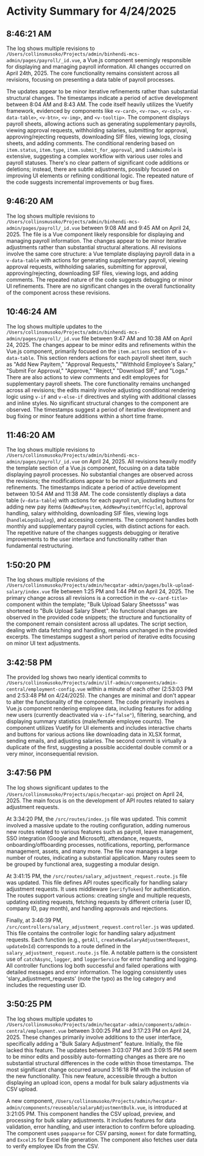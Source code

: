 # Activity Summary for 4/24/2025

## 8:46:21 AM
The log shows multiple revisions to `/Users/collinsmusoko/Projects/admin/binhendi-mcs-admin/pages/payroll/_id.vue`, a Vue.js component seemingly responsible for displaying and managing payroll information.  All changes occurred on April 24th, 2025.  The core functionality remains consistent across all revisions, focusing on presenting a data table of payroll processes.

The updates appear to be minor iterative refinements rather than substantial structural changes.  The timestamps indicate a period of active development between 8:04 AM and 8:43 AM.  The code itself heavily utilizes the Vuetify framework, evidenced by components like `<v-card>`, `<v-row>`, `<v-col>`, `<v-data-table>`, `<v-btn>`, `<v-img>`, and `<v-tooltip>`.  The component displays payroll sheets, allowing actions such as generating supplementary payrolls,  viewing approval requests, withholding salaries, submitting for approval, approving/rejecting requests, downloading SIF files, viewing logs, closing sheets, and adding comments.  The conditional rendering based on `item.status`, `item.type`, `item.submit_for_approval`, and `isAdminRole` is extensive, suggesting a complex workflow with various user roles and payroll statuses.  There's no clear pattern of significant code additions or deletions; instead, there are subtle adjustments, possibly focused on improving UI elements or refining conditional logic.  The repeated nature of the code suggests incremental improvements or bug fixes.


## 9:46:20 AM
The log shows multiple revisions to `/Users/collinsmusoko/Projects/admin/binhendi-mcs-admin/pages/payroll/_id.vue` between 9:08 AM and 9:45 AM on April 24, 2025.  The file is a Vue component likely responsible for displaying and managing payroll information.  The changes appear to be minor iterative adjustments rather than substantial structural alterations.  All revisions involve the same core structure: a Vue template displaying payroll data in a `v-data-table`  with actions for generating supplementary payroll, viewing approval requests, withholding salaries, submitting for approval, approving/rejecting, downloading SIF files, viewing logs, and adding comments.  The repeated nature of the code suggests debugging or minor UI refinements.  There are no significant changes in the overall functionality of the component across these revisions.


## 10:46:24 AM
The log shows multiple updates to the `/Users/collinsmusoko/Projects/admin/binhendi-mcs-admin/pages/payroll/_id.vue` file between 9:47 AM and 10:38 AM on April 24, 2025.  The changes appear to be minor edits and refinements within the Vue.js component, primarily focused on the `item.actions` section of a `v-data-table`.  This section renders actions for each payroll sheet item, such as "Add New Payitem," "Approval Requests," "Withhold Employee's Salary," "Submit For Approval," "Approve," "Reject," "Download SIF," and "Logs."  There are also actions to view comments and edit employees for supplementary payroll sheets. The core functionality remains unchanged across all revisions; the edits mainly involve adjusting conditional rendering logic using `v-if` and `v-else-if` directives and styling with additional classes and inline styles.  No significant structural changes to the component are observed. The timestamps suggest a period of iterative development and bug fixing or minor feature additions within a short time frame.


## 11:46:20 AM
The log shows multiple revisions to `/Users/collinsmusoko/Projects/admin/binhendi-mcs-admin/pages/payroll/_id.vue` on April 24, 2025.  All revisions heavily modify the template section of a Vue.js component, focusing on a data table displaying payroll processes.  No substantial changes are observed across the revisions; the modifications appear to be minor adjustments and refinements.  The timestamps indicate a period of active development between 10:54 AM and 11:38 AM. The code consistently displays a data table (`v-data-table`) with actions for each payroll run, including buttons for adding new pay items (`AddNewPayitem`, `AddNewPayitemOffCycle`), approval handling, salary withholding, downloading SIF files, viewing logs (`handleLogsDialog`), and accessing comments.  The component handles both monthly and supplementary payroll cycles, with distinct actions for each.  The repetitive nature of the changes suggests debugging or iterative improvements to the user interface and functionality rather than fundamental restructuring.


## 1:50:20 PM
The log shows multiple revisions of the `/Users/collinsmusoko/Projects/admin/hecqatar-admin/pages/bulk-upload-salary/index.vue` file between 1:25 PM and 1:44 PM on April 24, 2025.  The primary change across all revisions is a correction in the `<v-card-title>` component within the template;  "Bulk Upload Salary Sheetssss" was shortened to "Bulk Upload Salary Sheet".  No functional changes are observed in the provided code snippets; the structure and functionality of the component remain consistent across all updates.  The script section, dealing with data fetching and handling, remains unchanged in the provided excerpts. The timestamps suggest a short period of iterative edits focusing on minor UI text adjustments.


## 3:42:58 PM
The provided log shows two nearly identical commits to `/Users/collinsmusoko/Projects/admin/ilf-admin/components/admin-central/employment-config.vue` within a minute of each other (2:53:03 PM and 2:53:48 PM on 4/24/2025).  The changes are minimal and don't appear to alter the functionality of the component.  The code primarily involves a Vue.js component rendering employee data,  including features for adding new users (currently deactivated via `v-if="false"`), filtering, searching, and displaying summary statistics (male/female employee counts). The component utilizes Vuetify for UI elements and includes interactive charts and buttons for various actions like downloading data in XLSX format, sending emails, and adjusting salaries.  The second commit is virtually a duplicate of the first, suggesting a possible accidental double commit or a very minor, inconsequential revision.


## 3:47:56 PM
The log shows significant updates to the `/Users/collinsmusoko/Projects/apis/hecqatar-api` project on April 24, 2025.  The main focus is on the development of API routes related to salary adjustment requests.

At 3:34:20 PM, the `/src/routes/index.js` file was updated. This commit involved a massive update to the routing configuration, adding numerous new routes related to various features such as payroll, leave management, SSO integration (Google and Microsoft), attendance, requests, onboarding/offboarding processes, notifications, reporting, performance management, assets, and many more. The file now manages a large number of routes, indicating a substantial application.  Many routes seem to be grouped by functional area, suggesting a modular design.


At 3:41:15 PM, the `/src/routes/salary_adjustment_request.route.js` file was updated. This file defines API routes specifically for handling salary adjustment requests. It uses middleware (`verifyToken`) for authentication.  The routes support various actions: creating single and multiple requests, updating existing requests, fetching requests by different criteria (user ID, company ID, pay month), and handling approvals and rejections.

Finally, at 3:46:39 PM,  `/src/controllers/salary_adjustment_request.controller.js` was updated. This file contains the controller logic for handling salary adjustment requests. Each function (e.g., `getAll`, `createNewSalaryAdjustmentRequest`, `updateOnId`) corresponds to a route defined in the `salary_adjustment_request.route.js` file. A notable pattern is the consistent use of `catchAsync`, `logger`, and `loggerService` for error handling and logging. All controller functions log both successful and failed operations with detailed messages and error information.  The logging consistently uses 'slary_adjustment_requests' (note the typo) as the log category and includes the requesting user ID.


## 3:50:25 PM
The log shows multiple updates to `/Users/collinsmusoko/Projects/admin/hecqatar-admin/components/admin-central/employment.vue` between 3:00:25 PM and 3:17:23 PM on April 24, 2025.  These changes primarily involve additions to the user interface, specifically adding a "Bulk Salary Adjustment" feature.  Initially, the file lacked this feature.  The updates between 3:03:07 PM and 3:09:15 PM seem to be minor edits and possibly auto-formatting changes as there are no substantial structural differences in the code within those timestamps. The most significant change occurred around 3:16:18 PM with the inclusion of the new functionality.  This new feature, accessible through a button displaying an upload icon, opens a modal for bulk salary adjustments via CSV upload.

A new component, `/Users/collinsmusoko/Projects/admin/hecqatar-admin/components/reuseable/salaryAdjustmentBulk.vue`, is introduced at 3:21:05 PM. This component handles the CSV upload, preview, and processing for bulk salary adjustments.  It includes features for data validation, error handling, and user interaction to confirm before uploading.  The component uses `papaparse` for CSV parsing, `moment` for date formatting, and `ExcelJS` for Excel file generation. The component also fetches user data to verify employee IDs from the CSV.

